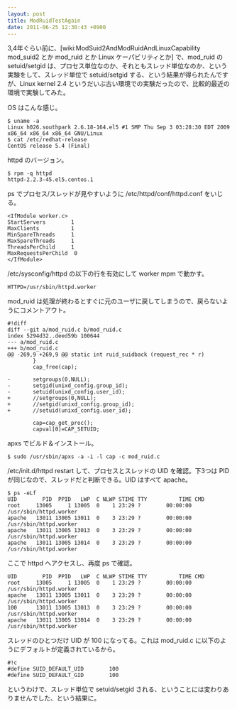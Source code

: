 ```yaml
---
layout: post
title: ModRuidTestAgain
date: 2011-06-25 12:30:43 +0900
---
```



3,4年ぐらい前に、[wiki:ModSuid2AndModRuidAndLinuxCapability  mod_suid2 とか mod_ruid とか Linux ケーパビリティとか] で、mod_ruid の setuid/setgid は、プロセス単位なのか、それともスレッド単位なのか、という実験をして、スレッド単位で setuid/setgid する、という結果が得られたんですが、Linux kernel 2.4 というだいぶ古い環境での実験だったので、比較的最近の環境で実験してみた。

OS はこんな感じ。

	
	$ uname -a
	Linux h026.southpark 2.6.18-164.el5 #1 SMP Thu Sep 3 03:28:30 EDT 2009 x86_64 x86_64 x86_64 GNU/Linux
	$ cat /etc/redhat-release
	CentOS release 5.4 (Final)
	

httpd のバージョン。

	
	$ rpm -q httpd
	httpd-2.2.3-45.el5.centos.1
	


ps でプロセス/スレッドが見やすいように /etc/httpd/conf/httpd.conf をいじる。

	
	<IfModule worker.c>
	StartServers        1
	MaxClients          1
	MinSpareThreads     1
	MaxSpareThreads     1
	ThreadsPerChild     1
	MaxRequestsPerChild  0
	</IfModule>
	

/etc/sysconfig/httpd の以下の行を有効にして worker mpm で動かす。

	
	HTTPD=/usr/sbin/httpd.worker
	

mod_ruid は処理が終わるとすぐに元のユーザに戻してしまうので、戻らないようにコメントアウト。

	
	#!diff
	diff --git a/mod_ruid.c b/mod_ruid.c
	index 5294d32..deed59b 100644
	--- a/mod_ruid.c
	+++ b/mod_ruid.c
	@@ -269,9 +269,9 @@ static int ruid_suidback (request_rec * r)
	        }
	        cap_free(cap);
	 
	-       setgroups(0,NULL);
	-       setgid(unixd_config.group_id);
	-       setuid(unixd_config.user_id);
	+       //setgroups(0,NULL);
	+       //setgid(unixd_config.group_id);
	+       //setuid(unixd_config.user_id);
	 
	        cap=cap_get_proc();
	        capval[0]=CAP_SETUID;
	

apxs でビルド＆インストール。

	
	$ sudo /usr/sbin/apxs -a -i -l cap -c mod_ruid.c
	

/etc/init.d/httpd restart して、プロセスとスレッドの UID を確認。下3つは PID が同じなので、スレッドだと判断できる。UID はすべて apache。

	
	$ ps -eLf
	UID        PID  PPID   LWP  C NLWP STIME TTY          TIME CMD
	root     13005     1 13005  0    1 23:29 ?        00:00:00 /usr/sbin/httpd.worker
	apache   13011 13005 13011  0    3 23:29 ?        00:00:00 /usr/sbin/httpd.worker
	apache   13011 13005 13013  0    3 23:29 ?        00:00:00 /usr/sbin/httpd.worker
	apache   13011 13005 13014  0    3 23:29 ?        00:00:00 /usr/sbin/httpd.worker
	

ここで httpd へアクセスし、再度 ps で確認。

	
	UID        PID  PPID   LWP  C NLWP STIME TTY          TIME CMD
	root     13005     1 13005  0    1 23:29 ?        00:00:00 /usr/sbin/httpd.worker
	apache   13011 13005 13011  0    3 23:29 ?        00:00:00 /usr/sbin/httpd.worker
	100      13011 13005 13013  0    3 23:29 ?        00:00:00 /usr/sbin/httpd.worker
	apache   13011 13005 13014  0    3 23:29 ?        00:00:00 /usr/sbin/httpd.worker
	

スレッドのひとつだけ UID が 100 になってる。これは mod_ruid.c に以下のようにデフォルトが定義されているから。

	
	#!c
	#define SUID_DEFAULT_UID        100
	#define SUID_DEFAULT_GID        100
	

というわけで、スレッド単位で setuid/setgid される、ということには変わりありませんでした、という結果に。
